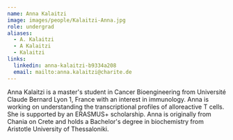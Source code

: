 ```yaml
---
name: Anna Kalaitzi
image: images/people/Kalaitzi-Anna.jpg
role: undergrad
aliases:
  - A. Kalaitzi
  - A Kalaitzi
  - Kalaitzi
links:
  linkedin: anna-kalaitzi-b9334a208
  email: mailto:anna.kalaitzi@charite.de
---
```


Anna Kalaitzi is a master's student in Cancer Bioengineering from Université Claude Bernard Lyon 1, 
France with an interest in immunology. 
Anna is working on understanding the transcriptional profiles of alloreactive T cells. 
She is supported by an ERASMUS+ scholarship. Anna is originally from Chania on Crete and holds a
Bachelor's degree in biochemistry from Aristotle University of Thessaloniki.
